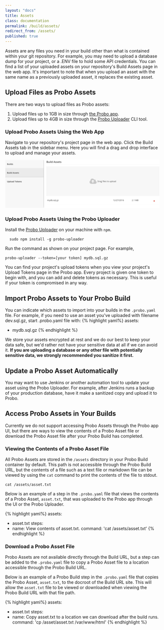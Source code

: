 ```yaml
---
layout: "docs"
title: Assets
class: documentation
permalink: /build/assets/
redirect_from: /assets/
published: true
---
```

Assets are any files you need in your build other than what is contained within your git repository. For example, you may need to upload a database dump for your project, or a .ENV file to hold some API credentials. You can find a list of your uploaded assets on your repository's Build Assets page in the web app. It's important to note that when you upload an asset with the same name as a previously uploaded asset, it replaces the existing asset.

## Upload Files as Probo Assets

There are two ways to upload files as Probo assets:

1. Upload files up to 1GB in size through [the Probo app](https://app.probo.ci/).
2. Upload files up to 4GB in size through the [Probo Uploader](https://github.com/ProboCI/probo-uploader) CLI tool.

### Upload Probo Assets Using the Web App

Navigate to your repository's project page in the web app. Click the Build Assets tab in the sidebar menu. Here you will find a drag and drop interface to upload and manage your assets.

<img src="/images/db-asset-example.png" class="screenshot" alt="A database asset uploaded using the web app.">

### Upload Probo Assets Using the Probo Uploader

Install the [Probo Uploader](https://github.com/ProboCI/probo-uploader) on your machine with `npm`.

  ```
    sudo npm install -g probo-uploader
  ```

Run the command as shown on your project page. For example,

  ```
  probo-uploader --token=[your token] mydb.sql.gz
  ```

You can find your project's upload tokens when you view your project's Upload Tokens page in the Probo app. Every project is given one token to begin with, and you can add and delete tokens as necessary. This is useful if your token is compromised in any way.

## Import Probo Assets to Your Probo Build

You can indicate which assets to import into your builds in the `.probo.yaml` file. For example, if you need to use an asset you've uploaded with filename dev.sql.gz, start .probo.yaml file with:
{% highlight yaml%}
assets:
  - mydb.sql.gz
{% endhighlight %}

We store your assets encrypted at rest and we do our best to keep your data safe, but we'd rather not have your sensitive data at all if we can avoid it. **If you are uploading a database or any other file with potentially sensitive data, we strongly recommended you sanitize it first.**

## Update a Probo Asset Automatically

You may want to use Jenkins or another automation tool to update your asset using the Probo Uploader. For example, after Jenkins runs a backup of your production database, have it make a sanitized copy and upload it to Probo.

## Access Probo Assets in Your Builds

Currently we do not support accessing Probo Assets through the Probo app UI, but there are ways to view the contents of a Probo Asset file or download the Probo Asset file after your Probo Build has completed.

### Viewing the Contents of a Probo Asset File

All Probo Assets are stored in the `/assets` directory in your Probo Build container by default. This path is not accessible through the Probo Build URL, but the contents of a file such as a text file or markdown file can be viewed by using the `cat` command to print the contents of the file to stdout.
  ```
  cat /assets/asset.txt
  ```
Below is an example of a step in the `.probo.yaml` file that views the contents of a Probo Asset, `asset.txt`, that was uploaded to the Probo app through the UI or the Probo Uploader.

{% highlight yaml%}
assets:
  - asset.txt
steps:
  - name: View contents of asset.txt.
    command: 'cat /assets/asset.txt'
{% endhighlight %}

### Download a Probo Asset File

Probo Assets are not available directly through the Build URL, but a step can be added to the `.probo.yaml` file to copy a Probo Asset file to a location accessible through the Probo Build URL.

Below is an example of a Probo Build step in the `.probo.yaml` file that copies the Probo Asset, `asset.txt`, to the docroot of the Build URL site. This will allow the `asset.txt` file to be viewed or downloaded when viewing the Probo Build URL with that file path.

{% highlight yaml%}
assets:
  - asset.txt
steps:
  - name: Copy asset.txt to a location we can download after the build runs.
    command: 'cp /asset/asset.txt /var/www/html'
{% endhighlight %}
